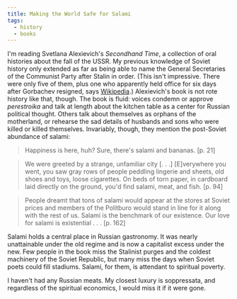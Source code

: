 ```yaml
---
title: Making the World Safe for Salami
tags:
  - history
  - books
---
```


I'm reading Svetlana Alexievich's _Secondhand Time_, a collection of oral histories about the fall of the USSR. My previous knowledge of Soviet history only extended as far as being able to name the General Secretaries of the Communist Party after Stalin in order. (This isn't impressive. There were only five of them, plus one who apparently held office for six days after Gorbachev resigned, says [Wikipedia](https://en.wikipedia.org/wiki/General_Secretary_of_the_Communist_Party_of_the_Soviet_Union).) Alexievich's book is not rote history like that, though. The book is fluid: voices condemn or approve _perestroika_ and talk at length about the kitchen table as a center for Russian political thought. Others talk about themselves as orphans of the motherland, or rehearse the sad details of husbands and sons who were killed or killed themselves. Invariably, though, they mention the post-Soviet abundance of salami:

> Happiness is here, huh? Sure, there's salami and bananas. [p. 21]

> We were greeted by a strange, unfamiliar city [. . .] [E]verywhere you went, you saw gray rows of people peddling lingerie and sheets, old shoes and toys, loose cigarettes. On beds of torn paper, in cardboard laid directly on the ground, you'd find salami, meat, and fish. [p. 94]

> People dreamt that tons of salami would appear at the stores at Soviet prices and members of the Politburo would stand in line for it along with the rest of us. Salami is the benchmark of our existence. Our love for salami is existential . . . [p. 162]

Salami holds a central place in Russian gastronomy. It was nearly unattainable under the old regime and is now a capitalist excess under the new. Few people in the book miss the Stalinist purges and the coldest machinery of the Soviet Republic, but many miss the days when Soviet poets could fill stadiums. Salami, for them, is attendant to spiritual poverty. 

I haven't had any Russian meats. My closest luxury is soppressata, and regardless of the spiritual economics, I would miss it if it were gone.
